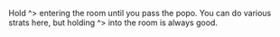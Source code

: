 Hold ^> entering the room until you pass the popo. You can do various strats here, but holding ^> into the room is always good.
